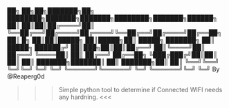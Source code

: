 ██╗    ██╗██╗███████╗██╗   ████████╗███████╗███████╗████████╗███████╗██████╗ 
██║    ██║██║██╔════╝██║   ╚══██╔══╝██╔════╝██╔════╝╚══██╔══╝██╔════╝██╔══██╗
██║ █╗ ██║██║█████╗  ██║█████╗██║   █████╗  ███████╗   ██║   █████╗  ██████╔╝
██║███╗██║██║██╔══╝  ██║╚════╝██║   ██╔══╝  ╚════██║   ██║   ██╔══╝  ██╔══██╗
╚███╔███╔╝██║██║     ██║      ██║   ███████╗███████║   ██║   ███████╗██║  ██║
 ╚══╝╚══╝ ╚═╝╚═╝     ╚═╝      ╚═╝   ╚══════╝╚══════╝   ╚═╝   ╚══════╝╚═╝  ╚═╝
                                                                By @Reaperg0d
>>> Simple python tool to determine if Connected WIFI needs any hardning. <<<
